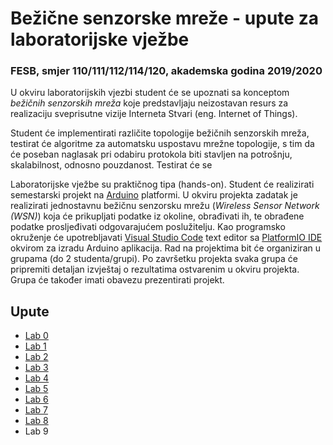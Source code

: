 # Bežične senzorske mreže - upute za laboratorijske vježbe

### FESB, smjer 110/111/112/114/120, akademska godina 2019/2020

U okviru laboratorijskih vjezbi student će se upoznati sa konceptom *bežičnih senzorskih mreža* koje predstavljaju neizostavan resurs za realizaciju sveprisutne vizije Interneta Stvari (eng. Internet of Things).

Student će implementirati različite topologije bežičnih senzorskih mreža, testirat će algoritme za automatsku uspostavu mrežne topologije, s tim da će poseban naglasak pri odabiru protokola biti stavljen na potrošnju, skalabilnost, odnosno pouzdanost. Testirat će se 

Laboratorijske vježbe su praktičnog tipa (hands-on). Student će realizirati semestarski projekt na [Arduino](https://www.arduino.cc) platformi. U okviru projekta zadatak je realizirati jednostavnu bežičnu senzorsku mrežu (*Wireless Sensor Network (WSN)*) koja će prikupljati podatke iz okoline, obrađivati ih, te obrađene podatke prosljeđivati odgovarajućem poslužitelju. Kao programsko okruženje će upotrebljavati [Visual Studio Code](https://code.visualstudio.com/) text editor sa [PlatformIO IDE](https://platformio.org/platformio-ide) okvirom za izradu Arduino aplikacija. Rad na projektima bit će organiziran u grupama (do 2 studenta/grupi). Po završetku projekta svaka grupa će pripremiti detaljan izvještaj o rezultatima ostvarenim u okviru projekta. Grupa će također imati obavezu prezentirati projekt.

## Upute

- [Lab 0](instructions/lab-0.md)
- [Lab 1](instructions/lab-1.md)
- [Lab 2](instructions/lab-2.md)
- [Lab 3](instructions/lab-3.md)
- [Lab 4](instructions/lab-4.md)
- [Lab 5](instructions/lab-5.md)
- [Lab 6](instructions/lab-6.md)
- [Lab 7](instructions/lab-7.md)
- [Lab 8](instructions/lab-8.md)
- Lab 9
